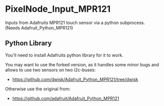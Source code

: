 # PixelNode_Input_MPR121
Inputs from Adafruits MPR121 touch sensor via a python subprocess. (Needs Adafruit_Python_MPR121)

## Python Library
You'll need to install Adafruits python library for it to work. 

You may want to use the forked version, as it handles some minor bugs and allows to use two sensors on two i2c-buses:
- https://github.com/dwisk/Adafruit_Python_MPR121/tree/dwisk

Otherwise use the original from:
- https://github.com/adafruit/Adafruit_Python_MPR121